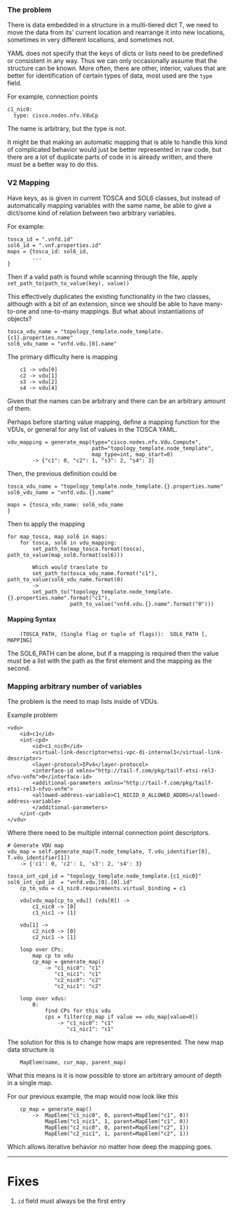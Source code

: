 ### The problem
There is data embedded in a structure in a multi-tiered dict T, we need to move the data
from its' current location and rearrange it into new locations, sometimes in very different
locations, and sometimes not.

YAML does not specify that the keys of dicts or lists need to be predefined or consistent
in any way.
Thus we can only occasionally assume that the structure can be known.
More often, there are other, interior, values that are better for identification of certain
types of data, most used are the `type` field.

For example, connection points
```
c1_nic0:
  type: cisco.nodes.nfv.VduCp
```
The name is arbitrary, but the type is not.

It might be that making an automatic mapping that is able to handle this kind of complicated
behavior would just be better represented in raw code, but there are a lot of duplicate
parts of code in is already written, and there must be a better way to do this.

### V2 Mapping
Have keys, as is given in current TOSCA and SOL6 classes, but instead of automatically mapping
variables with the same name, be able to give a dict/some kind of relation between two arbitrary
variables.

For example:
```
tosca_id = ".vnfd.id"
sol6_id = ".vnf.properties.id"
maps = {tosca_id: sol6_id,
        ...
}
```

Then if a valid path is found while scanning through the file, apply `set_path_to(path_to_value(key), value))`

This effectively duplicates the existing functionality in the two classes, although with
a bit of an extension, since we should be able to have many-to-one and one-to-many mappings.
But what about instantiations of objects?
```
tosca_vdu_name = "topology_template.node_template.{c1}.properties.name"
sol6_vdu_name = "vnfd.vdu.[0].name"
```
The primary difficulty here is mapping
```
    c1 -> vdu[0]
    c2 -> vdu[1]
    s3 -> vdu[2]
    s4 -> vdu[4]
```
Given that the names can be arbitrary and there can be an arbitrary amount of them.

Perhaps before starting value mapping, define a mapping function for the VDUs, or general for
any list of values in the TOSCA YAML.

```
vdu_mapping = generate_map(type="cisco.nodes.nfv.Vdu.Compute",
                           path="topology_template.node_template",
                           map_type=int, map_start=0)
        -> {"c1": 0, "c2": 1, "s3": 2, "s4": 3}
```

Then, the previous definition could be
```
tosca_vdu_name = "topology_template.node_template.{}.properties.name"
sol6_vdu_name = "vnfd.vdu.{}.name"

maps = {tosca_vdu_name: sol6_vdu_name
}
```

Then to apply the mapping
```
for map_tosca, map_sol6 in maps:
    for tosca, sol6 in vdu_mapping:
        set_path_to(map_tosca.format(tosca), path_to_value(map_sol6.format(sol6)))

        Which would translate to
        set_path_to(tosca_vdu_name.format("c1"), path_to_value(sol6_vdu_name.format(0)
        ->
        set_path_to("topology_template.node_template.{}.properties.name".format("c1"),
                    path_to_value("vnfd.vdu.{}.name".format("0")))
```

#### Mapping Syntax
```
    (TOSCA_PATH, (Single flag or tuple of flags)):  SOL6_PATH [, MAPPING]
```
The SOL6_PATH can be alone, but if a mapping is required then the value must be a list with the path as the first
element and the mapping as the second.

### Mapping arbitrary number of variables
The problem is the need to map lists inside of VDUs.

Example problem
```
<vdu>
    <id>c1</id>
    <int-cpd>
        <id>c1_nic0</id>
        <virtual-link-descriptor>etsi-vpc-di-internal1</virtual-link-descriptor>
        <layer-protocol>IPv4</layer-protocol>
        <interface-id xmlns="http://tail-f.com/pkg/tailf-etsi-rel3-nfvo-vnfm">0</interface-id>
        <additional-parameters xmlns="http://tail-f.com/pkg/tailf-etsi-rel3-nfvo-vnfm">
        <allowed-address-variable>C1_NICID_0_ALLOWED_ADDRS</allowed-address-variable>
        </additional-parameters>
    </int-cpd>
</vdu>
```

Where there need to be multiple internal connection point descriptors.

```
# Generate VDU map
vdu_map = self.generate_map(T.node_template, T.vdu_identifier[0], T.vdu_identifier[1])
    -> {'c1': 0, 'c2': 1, 's3': 2, 's4': 3}
    
tosca_int_cpd_id = "topology_template.node_template.{c1_nic0}"
sol6_int_cpd_id  = "vnfd.vdu.[0].[0].id"
    cp_to_vdu = c1_nic0.requirements.virtual_binding = c1
    
    vdu[vdu_map[cp_to_vdu]] (vdu[0]) ->
        c1_nic0 -> [0]
        c1_nic1 -> [1]
    
    vdu[1] ->
        c2_nic0 -> [0]
        c2_nic1 -> [1]
    
    loop over CPs:
        map cp to vdu
        cp_map = generate_map() 
            -> "c1_nic0": "c1"
               "c1_nic1": "c1"
               "c2_nic0": "c2"
               "c2_nic1": "c2"
        
    loop over vdus:
        0:
            find CPs for this vdu
            cps = filter(cp_map if value == vdu_map[value=0])
                -> "c1_nic0": "c1"
                   "c1_nic1": "c1"
```


The solution for this is to change how maps are represented. The new map data structure is
```
    MapElem(name, cur_map, parent_map)
```
What this means is it is now possible to store an arbitrary amount of depth in a single map.

For our previous example, the map would now look like this
```
    cp_map = generate_map()
        ->  MapElem("c1_nic0", 0, parent=MapElem("c1", 0))
            MapElem("c1_nic1", 1, parent=MapElem("c1", 0))
            MapElem("c2_nic0", 0, parent=MapElem("c2", 1))
            MapElem("c2_nic1", 1, parent=MapElem("c2", 1))
```

Which allows iterative behavior no matter how deep the mapping goes.


---

# Fixes
1. `id` field must always be the first entry
